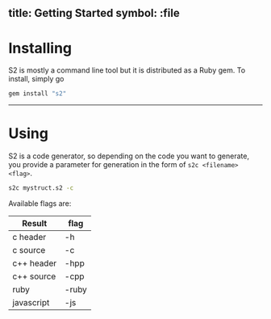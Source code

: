 title: Getting Started
symbol: :file
---

# Installing
S2 is mostly a command line tool but it is distributed as a Ruby gem. To install, simply go

```bash
gem install "s2"
```

---

# Using
S2 is a code generator, so depending on the code you want to generate, you provide a parameter for generation in the form of `s2c <filename> <flag>`.

```bash
s2c mystruct.s2 -c
```

Available flags are:

| Result          | flag   |
| --------------- | ------ |
| c header        | -h     |
| c source        | -c     |
| c++ header      | -hpp   |
| c++ source      | -cpp   |
| ruby            | -ruby  |
| javascript      | -js    |